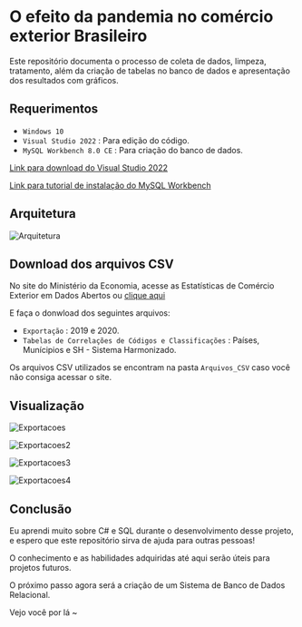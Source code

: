 # O efeito da pandemia no comércio exterior Brasileiro

Este repositório documenta o processo de coleta de dados, limpeza, tratamento, além da criação de tabelas no banco de dados e apresentação dos resultados com gráficos.


## Requerimentos

* `Windows 10`
* `Visual Studio 2022` : Para edição do código.
* `MySQL Workbench 8.0 CE` :  Para criação do banco de dados.

[Link para download do Visual Studio 2022](https://visualstudio.microsoft.com/pt-br/downloads/)

[Link para tutorial de instalação do MySQL Workbench](https://www.youtube.com/watch?v=zpssr3u1EO8&t=125s)

## Arquitetura

![Arquitetura](https://i.imgur.com/sWCD4Xb.jpeg)

## Download dos arquivos CSV

No site do Ministério da Economia, acesse as Estatísticas de Comércio Exterior em Dados Abertos ou [clique aqui](https://www.gov.br/produtividade-e-comercio-exterior/pt-br/assuntos/comercio-exterior/estatisticas/base-de-dados-bruta)

E faça o donwload dos seguintes arquivos:

* `Exportação` : 2019 e 2020.
* `Tabelas de Correlações de Códigos e Classificações` : Países, Munícipios e SH - Sistema Harmonizado.

Os arquivos CSV utilizados se encontram na pasta `Arquivos_CSV` caso você não consiga acessar o site.
 
 ## Visualização 
 
![Exportacoes](https://i.imgur.com/rT2vvK5.png)

![Exportacoes2](https://i.imgur.com/2arIBcV.png)

![Exportacoes3](https://i.imgur.com/L6FNJbG.png)

![Exportacoes4](https://i.imgur.com/kSAqP3m.png)

## Conclusão 

Eu aprendi muito sobre C# e SQL durante o desenvolvimento desse projeto, e espero que este repositório sirva de ajuda para outras pessoas! 

O conhecimento e as habilidades adquiridas até aqui serão úteis para projetos futuros.

O próximo passo agora será a criação de um Sistema de Banco de Dados Relacional.

Vejo você por lá ~
